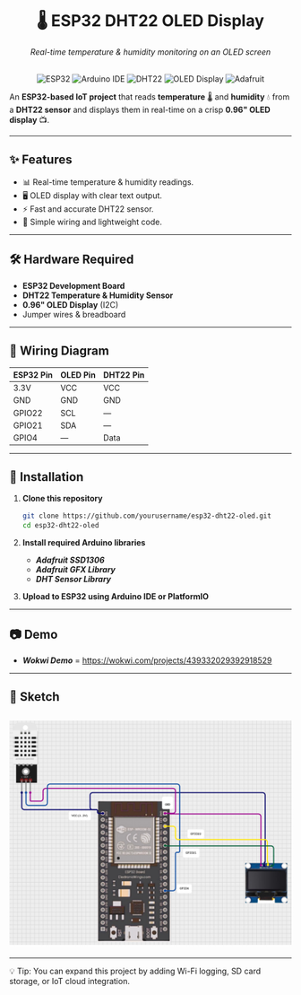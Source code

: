 

<div align="center">
  <h1>🌡️ ESP32 DHT22 OLED Display</h1>
  <p><i>Real-time temperature & humidity monitoring on an OLED screen</i></p>
  
  <br />
  
  <div>
    <img src="https://img.shields.io/badge/-ESP32-000000?style=for-the-badge&logo=espressif&logoColor=white" alt="ESP32" />
    <img src="https://img.shields.io/badge/-Arduino IDE-00979D?style=for-the-badge&logo=arduino&logoColor=white" alt="Arduino IDE" />
    <img src="https://img.shields.io/badge/-DHT22 Sensor-F9A825?style=for-the-badge" alt="DHT22" />
    <img src="https://img.shields.io/badge/-OLED Display-4B0082?style=for-the-badge" alt="OLED Display" />
    <img src="https://img.shields.io/badge/-Adafruit Libraries-FF5733?style=for-the-badge" alt="Adafruit" />
  </div>
</div>

An **ESP32-based IoT project** that reads **temperature** 🌡️ and **humidity** 💧 from a **DHT22 sensor** and displays them in real-time on a crisp **0.96" OLED display** 📺.

---

## ✨ Features
- 📊 Real-time temperature & humidity readings.
- 🖥️ OLED display with clear text output.
- ⚡ Fast and accurate DHT22 sensor.
- 🔌 Simple wiring and lightweight code.

---

## 🛠️ Hardware Required
- **ESP32 Development Board**
- **DHT22 Temperature & Humidity Sensor**
- **0.96" OLED Display** (I2C)
- Jumper wires & breadboard

---

## 🔌 Wiring Diagram

| ESP32 Pin | OLED Pin | DHT22 Pin |
|-----------|----------|-----------|
| 3.3V      | VCC      | VCC       |
| GND       | GND      | GND       |
| GPIO22    | SCL      | —         |
| GPIO21    | SDA      | —         |
| GPIO4     | —        | Data      |

---

## 📜 Installation
1. **Clone this repository**  
   ```bash
   git clone https://github.com/yourusername/esp32-dht22-oled.git
   cd esp32-dht22-oled
   ```

2. **Install required Arduino libraries**
   - ***Adafruit SSD1306***
   - ***Adafruit GFX Library***
   - ***DHT Sensor Library***

3. **Upload to ESP32 using Arduino IDE or PlatformIO**  

---
## 📷 Demo
  - ***Wokwi Demo*** = https://wokwi.com/projects/439332029392918529

---

## 📄 Sketch

## <div><img src="sketch.png" alt="sketch" /></div>

---

💡 Tip: You can expand this project by adding Wi-Fi logging, SD card storage, or IoT cloud integration.
